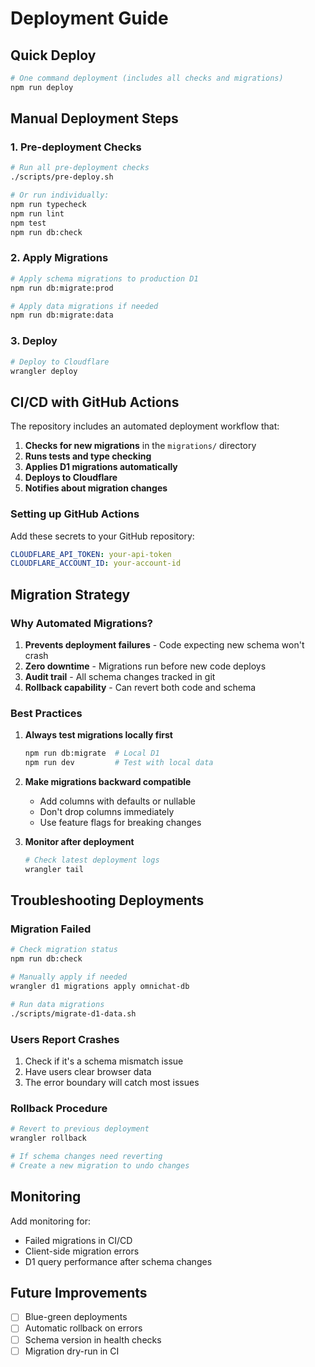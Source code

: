 # Deployment Guide

## Quick Deploy

```bash
# One command deployment (includes all checks and migrations)
npm run deploy
```

## Manual Deployment Steps

### 1. Pre-deployment Checks

```bash
# Run all pre-deployment checks
./scripts/pre-deploy.sh

# Or run individually:
npm run typecheck
npm run lint
npm test
npm run db:check
```

### 2. Apply Migrations

```bash
# Apply schema migrations to production D1
npm run db:migrate:prod

# Apply data migrations if needed
npm run db:migrate:data
```

### 3. Deploy

```bash
# Deploy to Cloudflare
wrangler deploy
```

## CI/CD with GitHub Actions

The repository includes an automated deployment workflow that:

1. **Checks for new migrations** in the `migrations/` directory
2. **Runs tests and type checking**
3. **Applies D1 migrations automatically**
4. **Deploys to Cloudflare**
5. **Notifies about migration changes**

### Setting up GitHub Actions

Add these secrets to your GitHub repository:

```yaml
CLOUDFLARE_API_TOKEN: your-api-token
CLOUDFLARE_ACCOUNT_ID: your-account-id
```

## Migration Strategy

### Why Automated Migrations?

1. **Prevents deployment failures** - Code expecting new schema won't crash
2. **Zero downtime** - Migrations run before new code deploys
3. **Audit trail** - All schema changes tracked in git
4. **Rollback capability** - Can revert both code and schema

### Best Practices

1. **Always test migrations locally first**

   ```bash
   npm run db:migrate  # Local D1
   npm run dev         # Test with local data
   ```

2. **Make migrations backward compatible**

   - Add columns with defaults or nullable
   - Don't drop columns immediately
   - Use feature flags for breaking changes

3. **Monitor after deployment**
   ```bash
   # Check latest deployment logs
   wrangler tail
   ```

## Troubleshooting Deployments

### Migration Failed

```bash
# Check migration status
npm run db:check

# Manually apply if needed
wrangler d1 migrations apply omnichat-db

# Run data migrations
./scripts/migrate-d1-data.sh
```

### Users Report Crashes

1. Check if it's a schema mismatch issue
2. Have users clear browser data
3. The error boundary will catch most issues

### Rollback Procedure

```bash
# Revert to previous deployment
wrangler rollback

# If schema changes need reverting
# Create a new migration to undo changes
```

## Monitoring

Add monitoring for:

- Failed migrations in CI/CD
- Client-side migration errors
- D1 query performance after schema changes

## Future Improvements

- [ ] Blue-green deployments
- [ ] Automatic rollback on errors
- [ ] Schema version in health checks
- [ ] Migration dry-run in CI
